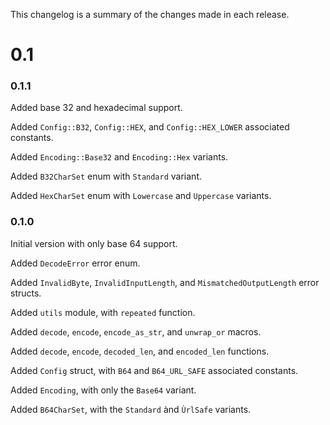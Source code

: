This changelog is a summary of the changes made in each release.

# 0.1

### 0.1.1

Added base 32 and hexadecimal support.

Added `Config::B32`, `Config::HEX`, and `Config::HEX_LOWER` associated constants.

Added `Encoding::Base32` and `Encoding::Hex` variants.

Added `B32CharSet` enum with `Standard` variant.

Added `HexCharSet` enum with `Lowercase` and `Uppercase` variants.


### 0.1.0

Initial version with only base 64 support.

Added `DecodeError` error enum.

Added `InvalidByte`, `InvalidInputLength`, and `MismatchedOutputLength` error structs.

Added `utils` module, with `repeated` function.

Added `decode`, `encode`, `encode_as_str`, and `unwrap_or` macros.

Added `decode`, `encode`, `decoded_len`, and `encoded_len` functions.

Added `Config` struct, with `B64` and `B64_URL_SAFE` associated constants.

Added `Encoding`, with only the `Base64` variant.

Added `B64CharSet`, with the `Standard` ànd `ÙrlSafe` variants.



